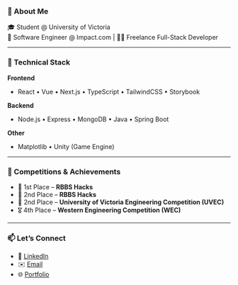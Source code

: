 ### 🧠 About Me

🎓 Student @ University of Victoria  
💼 Software Engineer @ Impact.com | 🧑‍💻 Freelance Full-Stack Developer  

---

### 🚀 Technical Stack

**Frontend**
- React • Vue • Next.js • TypeScript • TailwindCSS • Storybook

**Backend**
- Node.js • Express • MongoDB • Java • Spring Boot

**Other**
- Matplotlib • Unity (Game Engine)

---

### 🏅 Competitions & Achievements

- 🥇 1st Place – **RBBS Hacks**
- 🥈 2nd Place – **RBBS Hacks**
- 🥈 2nd Place – **University of Victoria Engineering Competition (UVEC)**
- 🎖️ 4th Place – **Western Engineering Competition (WEC)** 


---

### 📫 Let’s Connect

- 💼 [LinkedIn](https://linkedin.com/in/abdullahbinazeem)  
- ✉️ [Email](mailto:abdullahbinazeem06@gmail.com)  
- 🌐 [Portfolio](https://abdullahazeem.netlify.app)
